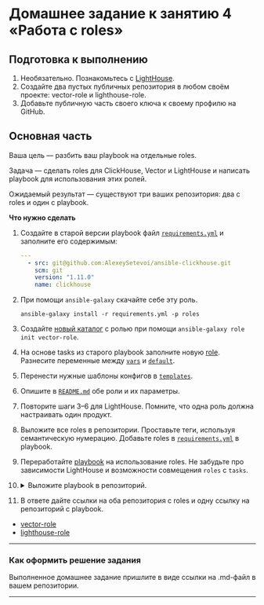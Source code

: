 # Домашнее задание к занятию 4 «Работа с roles»

## Подготовка к выполнению

1. Необязательно. Познакомьтесь с [LightHouse](https://youtu.be/ymlrNlaHzIY?t=929).
2. Создайте два пустых публичных репозитория в любом своём проекте: vector-role и lighthouse-role.
3. Добавьте публичную часть своего ключа к своему профилю на GitHub.

## Основная часть

Ваша цель — разбить ваш playbook на отдельные roles. 

Задача — сделать roles для ClickHouse, Vector и LightHouse и написать playbook для использования этих ролей. 

Ожидаемый результат — существуют три ваших репозитория: два с roles и один с playbook.

**Что нужно сделать**

1. Создайте в старой версии playbook файл [`requirements.yml`](playbook/requirements.yml) и заполните его содержимым:

   ```yaml
   ---
     - src: git@github.com:AlexeySetevoi/ansible-clickhouse.git
       scm: git
       version: "1.11.0"
       name: clickhouse 
   ```

2. При помощи `ansible-galaxy` скачайте себе эту роль.
   
   `ansible-galaxy install -r requirements.yml -p roles`

3. Создайте [новый каталог](playbook/roles/vector-role) с ролью при помощи `ansible-galaxy role init vector-role`.
4. На основе tasks из старого playbook заполните новую [role](playbook/roles/vector-role/tasks/main.yml). Разнесите переменные между [`vars`](playbook/roles/vector-role/vars/main.yml) и [`default`](playbook/roles/vector-role/defaults/main.yml). 
5. Перенести нужные шаблоны конфигов в [`templates`](playbook/roles/vector-role/templates).
6. Опишите в [`README.md`](playbook/README.md) обе роли и их параметры.
7. Повторите шаги 3–6 для LightHouse. Помните, что одна роль должна настраивать один продукт.
8. Выложите все roles в репозитории. Проставьте теги, используя семантическую нумерацию. Добавьте roles в [`requirements.yml`](playbook/requirements.yml)  в playbook.
9. Переработайте [playbook](playbook/site.yml) на использование roles. Не забудьте про зависимости LightHouse и возможности совмещения `roles` с `tasks`.
10. <details><summary>Выложите playbook в репозиторий.
    </summary> 
    
      ```commandline
      git init
      git branch -m main
      git remote add origin git@github.com:maslovkv/vector-role.git
      git add .
      git commit -m 'add v0.0.1'
      git tag v0.0.1
      git push origin --tags
      git push --set-upstream origin main -f
      ```
    </details>

11. В ответе дайте ссылки на оба репозитория с roles и одну ссылку на репозиторий с playbook.
* [vector-role](https://github.com/maslovkv/vector-role)
* [lighthouse-role](https://github.com/maslovkv/lighthouse-role)

---

### Как оформить решение задания

Выполненное домашнее задание пришлите в виде ссылки на .md-файл в вашем репозитории.

---
